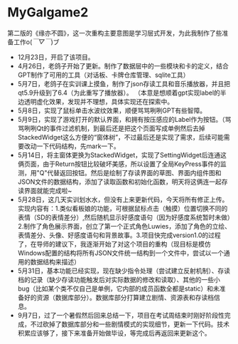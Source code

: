 # MyGalgame2
第二版的《缘亦不圆》，这一次重构主要意图是学习层式开发，为此我制作了些准备工作o(*￣▽￣*)ブ
* 12月23日，开启了该项目。
* 4月26日，老鸽子开始了更新。制作了数据层中的一些模块和卡的定义，结合GPT制作了可用的工具（对话板、卡牌仓库管理、sqlite工具）
* 5月7日，老鸽子在实训课上摸鱼，制作了json存读工具和音乐播放器，并且把qt5.9升级到了6.4（为此重写了播放器）。 （本意是想顺着gpt实现label的半边透明虚化效果，发现并不理想，具体实现还在探索中。
* 5月8日，实现了鼠标单击水波纹效果，顺便骂骂咧咧GPT有些智障。
* 5月9日，实现了游戏打开的默认界面，和拥有按压感应的Label作为按钮。（骂骂咧咧Qt的事件过滤机制，到最后还是把这个页面写成单例然后去掉StackedWidget这么方便的“窗体树”，不过最后还是实现了需求，后续可能需要改动一下代码结构，先mark一下。
* 5月14日，将主窗体更换为StackedWidget，实现了SettingWidget后连通这俩页面，由于Return按钮比较破坏美感，所以设置了全局KeyPress事件的监测，用"Q"代替返回按钮。然后是绘制了存读界面的草图、界面内组件图和JSON文件的数据结构，添加了读取函数和初始化函数，明天将这俩连一起存读界面就能完成啦~
* 5月28日，这几天实训划水水，但没有上来更新代码，今天将所有修正上传。实现内容有：1.类似看板娘的功能，可根据鼠标点击（触摸）位置切换不同的表情（SD的表情差分）,然后随机显示好感度语句（因为好感度系统暂时未做）2.制作了角色展示界面，创立了第一个正式角色Luwies，添加了角色的立绘、表情差分、头像、好感度语句和背景故事。3.项目快完成version1.0的过程了，在导师的建议下，我逐渐开始了对这个项目的重构（现目标是模仿Windows配置的结构将所有JSON文件统一结构到一个文件中，尝试以一个通用的数据结构来描述）
* 5月31日，基本功能已经实现，现在缺少指令处理（尝试建立反射机制）、存读档的记录（缺少存读功能触发后对实际数据的修改和读取）、其他的一些小bug（比如某个类不仅自己是单例，它内部的成员函数全都是static）和未准备好的资源（数据库部分）。数据库部分打算建立剧情、资源表和存读档信息。
* 9月7日，过了一个暑假然后回来总结一下，项目在考试周结束时刚好阶段性完成，不过砍掉了数据库部分和一些剧情模式的实现细节，更新一下代码。技术积累应该够了，接下来准备开始做毕设，等完成后再返回来更新这个。
